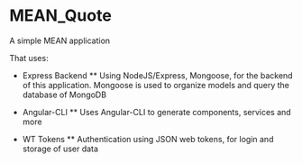 # MEAN_Quote
A simple MEAN application

That uses:

* Express Backend
** Using NodeJS/Express, Mongoose, for the backend of this application. Mongoose is used to organize models and query the database of MongoDB


* Angular-CLI
** Uses Angular-CLI to generate components, services and more

* WT Tokens
** Authentication using JSON web tokens, for login and storage of user data
